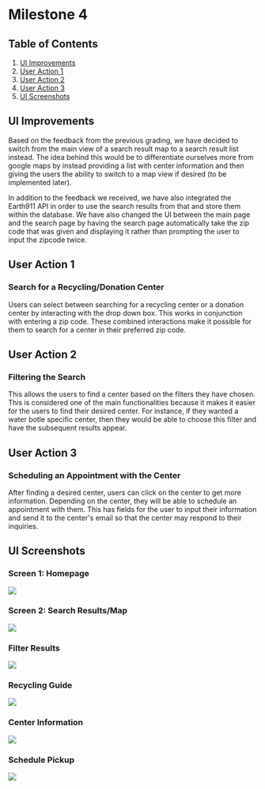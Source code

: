 Milestone 4
===
## Table of Contents
1. [UI Improvements](#UI-Improvements)
2. [User Action 1](#User-Action-1)
3. [User Action 2](#User-Action-2)
4. [User Action 3](#User-Action-3)
5. [UI Screenshots](#UI-Screenshots)

## UI Improvements
Based on the feedback from the previous grading, we have decided to switch from the main view of a search result map to a search result list instead. The idea behind this would be to differentiate ourselves more from google maps by instead providing a list with center information and then giving the users the ability to switch to a map view if desired (to be implemented later).

In addition to the feedback we received, we have also integrated the Earth911 API in order to use the search results from that and store them within the database. We have also changed the UI between the main page and the search page by having the search page automatically take the zip code that was given and displaying it rather than prompting the user to input the zipcode twice.

## User Action 1
### Search for a Recycling/Donation Center
Users can select between searching for a recycling center or a donation center by interacting with the drop down box. This works in conjunction with entering a zip code. These combined interactions make it possible for them to search for a center in their preferred zip code.

## User Action 2
### Filtering the Search
This allows the users to find a center based on the filters they have chosen. This is considered one of the main functionalities because it makes it easier for the users to find their desired center. For instance, if they wanted a water botle specific center, then they would be able to choose this filter and have the subsequent results appear. 

## User Action 3
### Scheduling an Appointment with the Center
After finding a desired center, users can click on the center to get more information. Depending on the center, they will be able to schedule an appointment with them. This has fields for the user to input their information and send it to the center's email so that the center may respond to their inquiries.

## UI Screenshots
### Screen 1: Homepage
![](https://i.imgur.com/MSookWt.png)

### Screen 2: Search Results/Map
![](https://i.imgur.com/Ghiq4sA.png)

### Filter Results
![](https://i.imgur.com/Xpz7Mkn.png)

### Recycling Guide
![](https://i.imgur.com/jcQXUAZ.png)

### Center Information
![](https://i.imgur.com/Zrvcdv5.png)

### Schedule Pickup
![](https://i.imgur.com/2pSjK9J.png)
